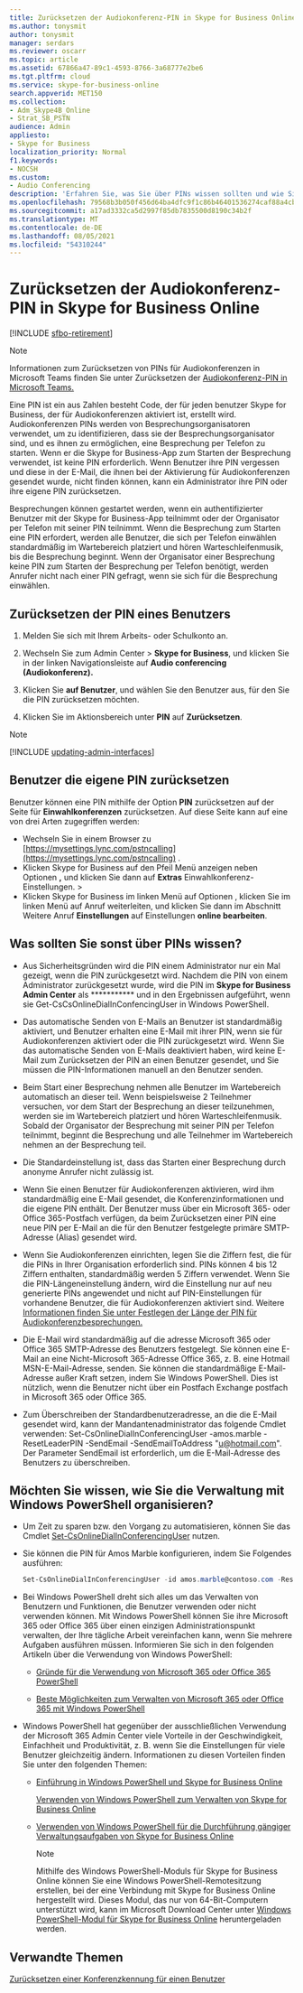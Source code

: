 ```yaml
---
title: Zurücksetzen der Audiokonferenz-PIN in Skype for Business Online
ms.author: tonysmit
author: tonysmit
manager: serdars
ms.reviewer: oscarr
ms.topic: article
ms.assetid: 67866a47-89c1-4593-8766-3a68777e2be6
ms.tgt.pltfrm: cloud
ms.service: skype-for-business-online
search.appverid: MET150
ms.collection:
- Adm_Skype4B_Online
- Strat_SB_PSTN
audience: Admin
appliesto:
- Skype for Business
localization_priority: Normal
f1.keywords:
- NOCSH
ms.custom:
- Audio Conferencing
description: 'Erfahren Sie, was Sie über PINs wissen sollten und wie Sie diese in Ihrer Skype for Business zurücksetzen. '
ms.openlocfilehash: 79568b3b050f456d64ba4dfc9f1c86b46401536274caf88a4cbc51f20cbd14cc
ms.sourcegitcommit: a17ad3332ca5d2997f85db7835500d8190c34b2f
ms.translationtype: MT
ms.contentlocale: de-DE
ms.lasthandoff: 08/05/2021
ms.locfileid: "54310244"
---
```

# <a name="reset-the-audio-conferencing-pin-in-skype-for-business-online"></a>Zurücksetzen der Audiokonferenz-PIN in Skype for Business Online

[!INCLUDE [sfbo-retirement](../../Hub/includes/sfbo-retirement.md)]

> [!Note]
> Informationen zum Zurücksetzen von PINs für Audiokonferenzen in Microsoft Teams finden Sie unter Zurücksetzen der [Audiokonferenz-PIN in Microsoft Teams.](/MicrosoftTeams/reset-the-audio-conferencing-pin-in-teams)

Eine PIN ist ein aus Zahlen besteht Code, der für jeden benutzer Skype for Business, der für Audiokonferenzen aktiviert ist, erstellt wird. Audiokonferenzen PINs werden von Besprechungsorganisatoren verwendet, um zu identifizieren, dass sie der Besprechungsorganisator sind, und es ihnen zu ermöglichen, eine Besprechung per Telefon zu starten. Wenn er die Skype for Business-App zum Starten der Besprechung verwendet, ist keine PIN erforderlich. Wenn Benutzer ihre PIN vergessen und diese in der E-Mail, die ihnen bei der Aktivierung für Audiokonferenzen gesendet wurde, nicht finden können, kann ein Administrator ihre PIN oder ihre eigene PIN zurücksetzen.
  
Besprechungen können gestartet werden, wenn ein authentifizierter Benutzer mit der Skype for Business-App teilnimmt oder der Organisator per Telefon mit seiner PIN teilnimmt. Wenn die Besprechung zum Starten eine PIN erfordert, werden alle Benutzer, die sich per Telefon einwählen standardmäßig im Wartebereich platziert und hören Warteschleifenmusik, bis die Besprechung beginnt. Wenn der Organisator einer Besprechung keine PIN zum Starten der Besprechung per Telefon benötigt, werden Anrufer nicht nach einer PIN gefragt, wenn sie sich für die Besprechung einwählen.
  
## <a name="reset-a-users-pin"></a>Zurücksetzen der PIN eines Benutzers

1. Melden Sie sich mit Ihrem Arbeits- oder Schulkonto an.
    
2. Wechseln Sie zum Admin Center > **Skype for Business**, und klicken Sie in der linken Navigationsleiste auf **Audio conferencing (Audiokonferenz).**
    
3. Klicken Sie **auf Benutzer**, und wählen Sie den Benutzer aus, für den Sie die PIN zurücksetzen möchten.
    
4. Klicken Sie im Aktionsbereich unter **PIN** auf **Zurücksetzen**.
 
> [!Note]
> [!INCLUDE [updating-admin-interfaces](../includes/updating-admin-interfaces.md)]
   
## <a name="have-a-user-reset-his-or-her-own-pin"></a>Benutzer die eigene PIN zurücksetzen

Benutzer können eine PIN mithilfe der Option **PIN** zurücksetzen auf der Seite für **Einwahlkonferenzen** zurücksetzen. Auf diese Seite kann auf eine von drei Arten zugegriffen werden:

* Wechseln Sie in einem Browser zu [https://mysettings.lync.com/pstncalling](https://mysettings.lync.com/pstncalling) .
* Klicken Skype for Business auf den  Pfeil Menü anzeigen neben Optionen **,** und klicken Sie dann auf **Extras** Einwahlkonferenz-Einstellungen.  >  
* Klicken Skype for Business im linken Menü  auf Optionen , klicken Sie im linken Menü auf Anruf weiterleiten, und klicken Sie dann im Abschnitt Weitere Anruf **Einstellungen** auf Einstellungen **online bearbeiten**. 

## <a name="what-else-should-you-know-about-pins"></a>Was sollten Sie sonst über PINs wissen?

- Aus Sicherheitsgründen wird die PIN einem Administrator nur ein Mal gezeigt, wenn die PIN zurückgesetzt wird. Nachdem die PIN von einem Administrator zurückgesetzt wurde, wird die PIN im **Skype for Business Admin Center** als *********** und in den Ergebnissen aufgeführt, wenn sie Get-CsCsOnlineDialInConfencingUser in Windows PowerShell.
    
- Das automatische Senden von E-Mails an Benutzer ist standardmäßig aktiviert, und Benutzer erhalten eine E-Mail mit ihrer PIN, wenn sie für Audiokonferenzen aktiviert oder die PIN zurückgesetzt wird. Wenn Sie das automatische Senden von E-Mails deaktiviert haben, wird keine E-Mail zum Zurücksetzen der PIN an einen Benutzer gesendet, und Sie müssen die PIN-Informationen manuell an den Benutzer senden.
    
- Beim Start einer Besprechung nehmen alle Benutzer im Wartebereich automatisch an dieser teil. Wenn beispielsweise 2 Teilnehmer versuchen, vor dem Start der Besprechung an dieser teilzunehmen, werden sie im Wartebereich platziert und hören Warteschleifenmusik. Sobald der Organisator der Besprechung mit seiner PIN per Telefon teilnimmt, beginnt die Besprechung und alle Teilnehmer im Wartebereich nehmen an der Besprechung teil.
    
- Die Standardeinstellung ist, dass das Starten einer Besprechung durch anonyme Anrufer nicht zulässig ist.
    
- Wenn Sie einen Benutzer für Audiokonferenzen aktivieren, wird ihm standardmäßig eine E-Mail gesendet, die Konferenzinformationen und die eigene PIN enthält. Der Benutzer muss über ein Microsoft 365- oder Office 365-Postfach verfügen, da beim Zurücksetzen einer PIN eine neue PIN per E-Mail an die für den Benutzer festgelegte primäre SMTP-Adresse (Alias) gesendet wird.
    
- Wenn Sie Audiokonferenzen einrichten, legen Sie die Ziffern fest, die für die PINs in Ihrer Organisation erforderlich sind. PINs können 4 bis 12 Ziffern enthalten, standardmäßig werden 5 Ziffern verwendet. Wenn Sie die PIN-Längeneinstellung ändern, wird die Einstellung nur auf neu generierte PINs angewendet und nicht auf PIN-Einstellungen für vorhandene Benutzer, die für Audiokonferenzen aktiviert sind. Weitere [Informationen finden Sie unter Festlegen der Länge der PIN für Audiokonferenzbesprechungen.](Set-the-PIN-length-for-Audio-Conferencing-meetings.md)
    
- Die E-Mail wird standardmäßig auf die adresse Microsoft 365 oder Office 365 SMTP-Adresse des Benutzers festgelegt. Sie können eine E-Mail an eine Nicht-Microsoft 365-Adresse Office 365, z. B. eine Hotmail MSN-E-Mail-Adresse, senden. Sie können die standardmäßige E-Mail-Adresse außer Kraft setzen, indem Sie Windows PowerShell. Dies ist nützlich, wenn die Benutzer nicht über ein Postfach Exchange postfach in Microsoft 365 oder Office 365.
    
- Zum Überschreiben der Standardbenutzeradresse, an die die E-Mail gesendet wird, kann der Mandantenadministrator das folgende Cmdlet verwenden: Set-CsOnlineDialInConferencingUser -amos.marble -ResetLeaderPIN -SendEmail -SendEmailToAddress "u@hotmail.com". Der Parameter SendEmail ist erforderlich, um die E-Mail-Adresse des Benutzers zu überschreiben.
    
## <a name="want-to-know-how-to-manage-with-windows-powershell"></a>Möchten Sie wissen, wie Sie die Verwaltung mit Windows PowerShell organisieren?

- Um Zeit zu sparen bzw. den Vorgang zu automatisieren, können Sie das Cmdlet [Set-CsOnlineDialInConferencingUser](/powershell/module/skype/Set-CsOnlineDialInConferencingUser) nutzen.
    
- Sie können die PIN für Amos Marble konfigurieren, indem Sie Folgendes ausführen:
    
  ```PowerShell
  Set-CsOnlineDialInConferencingUser -id amos.marble@contoso.com -ResetLeaderPIN
  ```

- Bei Windows PowerShell dreht sich alles um das Verwalten von Benutzern und Funktionen, die Benutzer verwenden oder nicht verwenden können. Mit Windows PowerShell können Sie ihre Microsoft 365 oder Office 365 über einen einzigen Administrationspunkt verwalten, der Ihre tägliche Arbeit vereinfachen kann, wenn Sie mehrere Aufgaben ausführen müssen. Informieren Sie sich in den folgenden Artikeln über die Verwendung von Windows PowerShell:
    
  - [Gründe für die Verwendung von Microsoft 365 oder Office 365 PowerShell](/microsoft-365/enterprise/why-you-need-to-use-microsoft-365-powershell)
    
  - [Beste Möglichkeiten zum Verwalten von Microsoft 365 oder Office 365 mit Windows PowerShell](/previous-versions//dn568025(v=technet.10))
    
- Windows PowerShell hat gegenüber der ausschließlichen Verwendung der Microsoft 365 Admin Center viele Vorteile in der Geschwindigkeit, Einfachheit und Produktivität, z. B. wenn Sie die Einstellungen für viele Benutzer gleichzeitig ändern. Informationen zu diesen Vorteilen finden Sie unter den folgenden Themen:
    
  - [Einführung in Windows PowerShell und Skype for Business Online](../set-up-your-computer-for-windows-powershell/set-up-your-computer-for-windows-powershell.md)
    
    [Verwenden von Windows PowerShell zum Verwalten von Skype for Business Online](../set-up-your-computer-for-windows-powershell/set-up-your-computer-for-windows-powershell.md)
    
  - [Verwenden von Windows PowerShell für die Durchführung gängiger Verwaltungsaufgaben von Skype for Business Online](../set-up-your-computer-for-windows-powershell/set-up-your-computer-for-windows-powershell.md)
    
    > [!NOTE]
    > Mithilfe des Windows PowerShell-Moduls für Skype for Business Online können Sie eine Windows PowerShell-Remotesitzung erstellen, bei der eine Verbindung mit Skype for Business Online hergestellt wird. Dieses Modul, das nur von 64-Bit-Computern unterstützt wird, kann im Microsoft Download Center unter [Windows PowerShell-Modul für Skype for Business Online](https://go.microsoft.com/fwlink/?LinkId=294688) heruntergeladen werden.
  
## <a name="related-topics"></a>Verwandte Themen

[Zurücksetzen einer Konferenzkennung für einen Benutzer](reset-a-conference-id-for-a-user.md)
